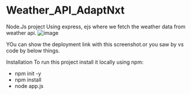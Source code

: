 # Weather_API_AdaptNxt

Node.Js project Using express, ejs where we fetch the weather data from weather api.
![image](https://github.com/user-attachments/assets/a25cf68a-5fa5-496a-99e4-a8546041327f)






YOu can show the deployment link with this screenshot.or you saw by vs code by below things.


Installation 
To run this project install it locally using npm:
 - npm init -y
 - npm install
 - node app.js
   
